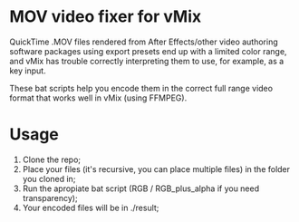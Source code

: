 # MOV video fixer for vMix
QuickTime .MOV files rendered from After Effects/other video authoring software packages using export presets end up with a limited color range, and vMix has trouble correctly interpreting them to use, for example, as a key input.

These bat scripts help you encode them in the correct full range video format that works well in vMix (using FFMPEG).

# Usage
1. Clone the repo;
2. Place your files (it's recursive, you can place multiple files) in the folder you cloned in;
3. Run the apropiate bat script (RGB / RGB_plus_alpha if you need transparency);
4. Your encoded files will be in ./result;
